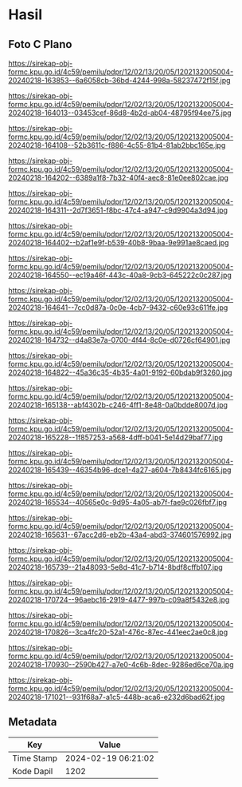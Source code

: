 # Hasil

## Foto C Plano

https://sirekap-obj-formc.kpu.go.id/4c59/pemilu/pdpr/12/02/13/20/05/1202132005004-20240218-163853--6a6058cb-36bd-4244-998a-58237472f15f.jpg

https://sirekap-obj-formc.kpu.go.id/4c59/pemilu/pdpr/12/02/13/20/05/1202132005004-20240218-164013--03453cef-86d8-4b2d-ab04-48795f94ee75.jpg

https://sirekap-obj-formc.kpu.go.id/4c59/pemilu/pdpr/12/02/13/20/05/1202132005004-20240218-164108--52b3611c-f886-4c55-81b4-81ab2bbc165e.jpg

https://sirekap-obj-formc.kpu.go.id/4c59/pemilu/pdpr/12/02/13/20/05/1202132005004-20240218-164202--6389a1f8-7b32-40f4-aec8-81e0ee802cae.jpg

https://sirekap-obj-formc.kpu.go.id/4c59/pemilu/pdpr/12/02/13/20/05/1202132005004-20240218-164311--2d7f3651-f8bc-47c4-a947-c9d9904a3d94.jpg

https://sirekap-obj-formc.kpu.go.id/4c59/pemilu/pdpr/12/02/13/20/05/1202132005004-20240218-164402--b2af1e9f-b539-40b8-9baa-9e991ae8caed.jpg

https://sirekap-obj-formc.kpu.go.id/4c59/pemilu/pdpr/12/02/13/20/05/1202132005004-20240218-164550--ec19a46f-443c-40a8-9cb3-645222c0c287.jpg

https://sirekap-obj-formc.kpu.go.id/4c59/pemilu/pdpr/12/02/13/20/05/1202132005004-20240218-164641--7cc0d87a-0c0e-4cb7-9432-c60e93c611fe.jpg

https://sirekap-obj-formc.kpu.go.id/4c59/pemilu/pdpr/12/02/13/20/05/1202132005004-20240218-164732--d4a83e7a-0700-4f44-8c0e-d0726cf64901.jpg

https://sirekap-obj-formc.kpu.go.id/4c59/pemilu/pdpr/12/02/13/20/05/1202132005004-20240218-164822--45a36c35-4b35-4a01-9192-60bdab9f3260.jpg

https://sirekap-obj-formc.kpu.go.id/4c59/pemilu/pdpr/12/02/13/20/05/1202132005004-20240218-165138--abf4302b-c246-4ff1-8e48-0a0bdde8007d.jpg

https://sirekap-obj-formc.kpu.go.id/4c59/pemilu/pdpr/12/02/13/20/05/1202132005004-20240218-165228--1f857253-a568-4dff-b041-5e14d29baf77.jpg

https://sirekap-obj-formc.kpu.go.id/4c59/pemilu/pdpr/12/02/13/20/05/1202132005004-20240218-165439--46354b96-dce1-4a27-a604-7b8434fc6165.jpg

https://sirekap-obj-formc.kpu.go.id/4c59/pemilu/pdpr/12/02/13/20/05/1202132005004-20240218-165534--40565e0c-9d95-4a05-ab7f-fae9c026fbf7.jpg

https://sirekap-obj-formc.kpu.go.id/4c59/pemilu/pdpr/12/02/13/20/05/1202132005004-20240218-165631--67acc2d6-eb2b-43a4-abd3-374601576992.jpg

https://sirekap-obj-formc.kpu.go.id/4c59/pemilu/pdpr/12/02/13/20/05/1202132005004-20240218-165739--21a48093-5e8d-41c7-b714-8bdf8cffb107.jpg

https://sirekap-obj-formc.kpu.go.id/4c59/pemilu/pdpr/12/02/13/20/05/1202132005004-20240218-170724--96aebc16-2919-4477-997b-c09a8f5432e8.jpg

https://sirekap-obj-formc.kpu.go.id/4c59/pemilu/pdpr/12/02/13/20/05/1202132005004-20240218-170826--3ca4fc20-52a1-476c-87ec-441eec2ae0c8.jpg

https://sirekap-obj-formc.kpu.go.id/4c59/pemilu/pdpr/12/02/13/20/05/1202132005004-20240218-170930--2590b427-a7e0-4c6b-8dec-9286ed6ce70a.jpg

https://sirekap-obj-formc.kpu.go.id/4c59/pemilu/pdpr/12/02/13/20/05/1202132005004-20240218-171021--931f68a7-a1c5-448b-aca6-e232d6bad62f.jpg


## Metadata

| Key        | Value               |
| ---------- | ------------------- |
| Time Stamp | 2024-02-19 06:21:02 |
| Kode Dapil | 1202                |



